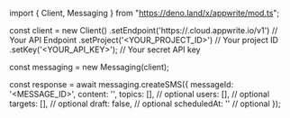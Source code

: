 import { Client, Messaging } from "https://deno.land/x/appwrite/mod.ts";

const client = new Client()
    .setEndpoint('https://<REGION>.cloud.appwrite.io/v1') // Your API Endpoint
    .setProject('<YOUR_PROJECT_ID>') // Your project ID
    .setKey('<YOUR_API_KEY>'); // Your secret API key

const messaging = new Messaging(client);

const response = await messaging.createSMS({
    messageId: '<MESSAGE_ID>',
    content: '<CONTENT>',
    topics: [], // optional
    users: [], // optional
    targets: [], // optional
    draft: false, // optional
    scheduledAt: '' // optional
});
